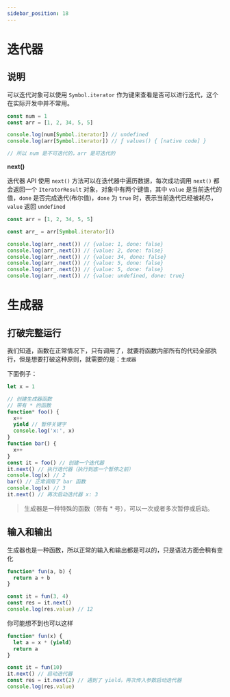 ```yaml
---
sidebar_position: 18
---
```


# 迭代器

## 说明

可以迭代对象可以使用 `Symbol.iterator` 作为键来查看是否可以进行迭代，这个在实际开发中并不常用。

```js
const num = 1
const arr = [1, 2, 34, 5, 5]

console.log(num[Symbol.iterator]) // undefined
console.log(arr[Symbol.iterator]) // ƒ values() { [native code] }

// 所以 num 是不可迭代的，arr 是可迭代的
```

**next()**

迭代器 API 使用 `next()` 方法可以在迭代器中遍历数据，每次成功调用 `next()` 都会返回一个 `IteratorResult` 对象，对象中有两个键值，其中 `value` 是当前迭代的值，`done` 是否完成迭代(布尔值)，`done` 为 `true` 时，表示当前迭代已经被耗尽，`value` 返回 `undefined`

```js
const arr = [1, 2, 34, 5, 5]

const arr_ = arr[Symbol.iterator]()

console.log(arr_.next()) // {value: 1, done: false}
console.log(arr_.next()) // {value: 2, done: false}
console.log(arr_.next()) // {value: 34, done: false}
console.log(arr_.next()) // {value: 5, done: false}
console.log(arr_.next()) // {value: 5, done: false}
console.log(arr_.next()) // {value: undefined, done: true}
```

# 生成器

## 打破完整运行

我们知道，函数在正常情况下，只有调用了，就要将函数内部所有的代码全部执行，但是想要打破这种原则，就需要的是：`生成器`

下面例子：

```js
let x = 1

// 创建生成器函数
// 带有 * 的函数
function* foo() {
  x++
  yield // 暂停关键字
  console.log('x:', x)
}
function bar() {
  x++
}
const it = foo() // 创建一个迭代器
it.next() // 执行迭代器（执行到底一个暂停之前）
console.log(x) // 2
bar() // 正常调用了 bar 函数
console.log(x) // 3
it.next() // 再次启动迭代器 x: 3
```

> 生成器是一种特殊的函数（带有 \* 号），可以一次或者多次暂停或启动。

## 输入和输出

生成器也是一种函数，所以正常的输入和输出都是可以的，只是语法方面会稍有变化

```js
function* fun(a, b) {
  return a + b
}

const it = fun(3, 4)
const res = it.next()
console.log(res.value) // 12
```

你可能想不到也可以这样

```js
function* fun(x) {
  let a = x * (yield)
  return a
}

const it = fun(10)
it.next() // 启动迭代器
const res = it.next(2) // 遇到了 yield，再次传入参数启动迭代器
console.log(res.value)
```
